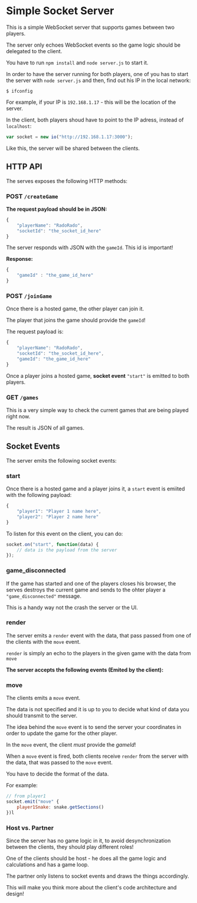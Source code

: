 # Simple Socket Server

This is a simple WebSocket server that supports games between two players.

The server only echoes WebSocket events so the game logic should be delegated to the client.

You have to run `npm install` and `node server.js` to start it.

In order to have the server running for both players, one of you has to start the server with `node server.js` and then, find out his IP in the local network:

```
$ ifconfig
```

For example, if your IP is `192.168.1.17` - this will be the location of the server.

In the client, both players shoud have to point to the IP adress, instead of `localhost`:

```javascript
var socket = new io("http://192.168.1.17:3000");
```

Like this, the server will be shared between the clients.

## HTTP API

The serves exposes the following HTTP methods:

### POST `/createGame`

__The request payload should be in JSON:__

```javascript
{
    "playerName": "RadoRado",
    "socketId": "the_socket_id_here"
}
```

The server responds with JSON with the `gameId`. This id is important!

__Response:__

```javascript
{
    "gameId" : "the_game_id_here"
}
```

### POST `/joinGame`

Once there is a hosted game, the other player can join it.

The player that joins the game should provide the `gameId`!

The request payload is:

```javascript
{
    "playerName": "RadoRado",
    "socketId": "the_socket_id_here",
    "gameId": "the_game_id_here"
}
```

Once a player joins a hosted game, __socket event__ `"start"` is emitted to both players.


### GET `/games`

This is a very simple way to check the current games that are being played right now.

The result is JSON of all games.

## Socket Events

The server emits the following socket events:

### start

Once there is a hosted game and a player joins it, a `start` event is emiited with the following payload:

```javascript
{
    "player1": "Player 1 name here",
    "player2": "Player 2 name here"
}
```

To listen for this event on the client, you can do:

```javascript
socket.on("start", function(data) {
    // data is the payload from the server
});
```

### game_disconnected

If the game has started and one of the players closes his browser, the serves destroys the current game and sends to the ohter player a `"game_disconnected"` message.

This is a handy way not the crash the server or the UI.

### render

The server emits a `render` event with the data, that pass passed from one of the clients with the `move` event.

`render` is simply an echo to the players in the given game with the data from `move`

__The server accepts the following events (Emited by the client):__

### move

The clients emits a `move` event.

The data is not specified and it is up to you to decide what kind of data you should transmit to the server.

The idea behind the `move` event is to send the server your coordinates in order to update the game for the other player.

In the `move` event, the client *must* provide the *gameId*!


When a `move` event is fired, both clients receive `render` from the server with the data, that was passed to the `move` event.

You have to decide the format of the data.

For example:

```javascript
// from player1
socket.emit("move" {
    player1Snake: snake.getSections()
})l
```

### Host vs. Partner

Since the server has no game logic in it, to avoid desynchronization between the clients, they should play different roles!

One of the clients should be host - he does all the game logic and calculations and has a game loop.

The partner only listens to socket events and draws the things accordingly.

This will make you think more about the client's code architecture and design!
